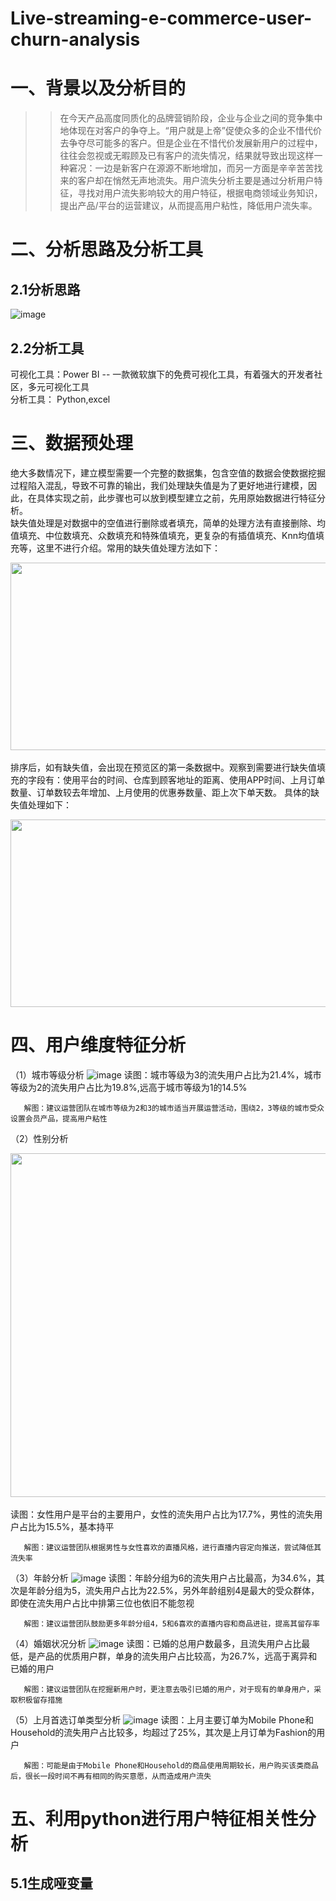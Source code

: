 # Live-streaming-e-commerce-user-churn-analysis
# 一、背景以及分析目的
>>在今天产品高度同质化的品牌营销阶段，企业与企业之间的竞争集中地体现在对客户的争夺上。“用户就是上帝”促使众多的企业不惜代价去争夺尽可能多的客户。但是企业在不惜代价发展新用户的过程中，往往会忽视或无暇顾及已有客户的流失情况，结果就导致出现这样一种窘况：一边是新客户在源源不断地增加，而另一方面是辛辛苦苦找来的客户却在悄然无声地流失。用户流失分析主要是通过分析用户特征，寻找对用户流失影响较大的用户特征，根据电商领域业务知识，提出产品/平台的运营建议，从而提高用户粘性，降低用户流失率。
# 二、分析思路及分析工具
## 2.1分析思路
![image](https://github.com/ykdlmu/Live-streaming-e-commerce-user-churn-analysis/assets/146841770/ed7841ca-c8e9-4479-9cfb-788b09a47996)
## 2.2分析工具
可视化工具：Power BI  -- 一款微软旗下的免费可视化工具，有着强大的开发者社区，多元可视化工具<BR>
分析工具： Python,excel
# 三、数据预处理
绝大多数情况下，建立模型需要一个完整的数据集，包含空值的数据会使数据挖掘过程陷入混乱，导致不可靠的输出，我们处理缺失值是为了更好地进行建模，因此，在具体实现之前，此步骤也可以放到模型建立之前，先用原始数据进行特征分析。<br>
缺失值处理是对数据中的空值进行删除或者填充，简单的处理方法有直接删除、均值填充、中位数填充、众数填充和特殊值填充，更复杂的有插值填充、Knn均值填充等，这里不进行介绍。常用的缺失值处理方法如下：
    <div align=center><img src="https://github.com/ykdlmu/Live-streaming-e-commerce-user-churn-analysis/assets/146841770/7e7a4333-67a0-4caf-8005-79e7217013c5" width="800" height="300" /></div><br>
   排序后，如有缺失值，会出现在预览区的第一条数据中。观察到需要进行缺失值填充的字段有：使用平台的时间、仓库到顾客地址的距离、使用APP时间、上月订单数量、订单数较去年增加、上月使用的优惠券数量、距上次下单天数。 具体的缺失值处理如下：
<div align=center><img src="https://github.com/ykdlmu/Live-streaming-e-commerce-user-churn-analysis/assets/146841770/6159712b-2551-49bf-856d-b78d41a78f73" width="800" height="300" /></div>

# 四、用户维度特征分析
（1）城市等级分析
![image](https://github.com/ykdlmu/Live-streaming-e-commerce-user-churn-analysis/assets/146841770/bb40a64f-6b95-4bb4-a503-e7b083f81074)
 读图：城市等级为3的流失用户占比为21.4%，城市等级为2的流失用户占比为19.8%,远高于城市等级为1的14.5%

       解图：建议运营团队在城市等级为2和3的城市适当开展运营活动，围绕2，3等级的城市受众设置会员产品，提高用户粘性
（2）性别分析
  <div align=center><img src="https://github.com/ykdlmu/Live-streaming-e-commerce-user-churn-analysis/assets/146841770/59895cc3-40a7-48bd-b44d-5c1a493af517" width="900" height="550" /></div><br>
读图：女性用户是平台的主要用户，女性的流失用户占比为17.7%，男性的流失用户占比为15.5%，基本持平

       解图：建议运营团队根据男性与女性喜欢的直播风格，进行直播内容定向推送，尝试降低其流失率
（3）年龄分析
![image](https://github.com/ykdlmu/Live-streaming-e-commerce-user-churn-analysis/assets/146841770/22ee70a8-f0b7-4fb0-94d8-6cf598e02374)
读图：年龄分组为6的流失用户占比最高，为34.6%，其次是年龄分组为5，流失用户占比为22.5%，另外年龄组别4是最大的受众群体，即使在流失用户占比中排第三位也依旧不能忽视

       解图：建议运营团队鼓励更多年龄分组4，5和6喜欢的直播内容和商品进驻，提高其留存率
 （4）婚姻状况分析
![image](https://github.com/ykdlmu/Live-streaming-e-commerce-user-churn-analysis/assets/146841770/891cd227-ba0c-4315-ab3a-d124ac3fddf5)
    读图：已婚的总用户数最多，且流失用户占比最低，是产品的优质用户群，单身的流失用户占比较高，为26.7%，远高于离异和已婚的用户

       解图：建议运营团队在挖掘新用户时，更注意去吸引已婚的用户，对于现有的单身用户，采取积极留存措施

 （5）上月首选订单类型分析
 ![image](https://github.com/ykdlmu/Live-streaming-e-commerce-user-churn-analysis/assets/146841770/df0d4852-e716-4612-8f86-24ddd858120e)
读图：上月主要订单为Mobile Phone和Household的流失用户占比较多，均超过了25%，其次是上月订单为Fashion的用户

       解图：可能是由于Mobile Phone和Household的商品使用周期较长，用户购买该类商品后，很长一段时间不再有相同的购买意愿，从而造成用户流失
  # 五、利用python进行用户特征相关性分析
  ## 5.1生成哑变量
